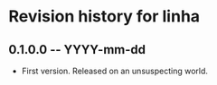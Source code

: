 # Revision history for linha

## 0.1.0.0 -- YYYY-mm-dd

* First version. Released on an unsuspecting world.
